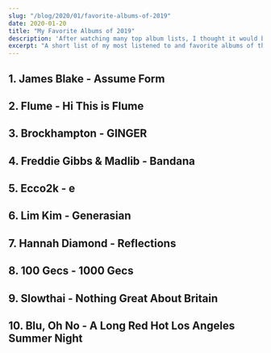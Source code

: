 ```yaml
---
slug: "/blog/2020/01/favorite-albums-of-2019"
date: 2020-01-20
title: "My Favorite Albums of 2019"
description: 'After watching many top album lists, I thought it would be fun to make my own so here is what I thought the best albums of 2019 were. For more of what music I am listening to, please check out my <a href="https://www.last.fm/user/keevandance">last.fm</a> profile.'
excerpt: "A short list of my most listened to and favorite albums of the year 2019..."
---
```


## 1. James Blake - Assume Form

## 2. Flume - Hi This is Flume

## 3. Brockhampton - GINGER

## 4. Freddie Gibbs & Madlib - Bandana

## 5. Ecco2k - e

## 6. Lim Kim - Generasian

## 7. Hannah Diamond - Reflections

## 8. 100 Gecs - 1000 Gecs

## 9. Slowthai - Nothing Great About Britain

## 10. Blu, Oh No - A Long Red Hot Los Angeles Summer Night
